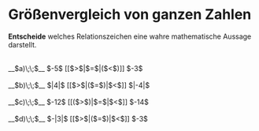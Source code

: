 <!--
version:  0.0.1

language: de

@style
input {
    text-align: center;
}
@end

formula: \carry   \textcolor{red}{\scriptsize #1}
formula: \digit   \rlap{\carry{#1}}\phantom{#2}#2
formula: \permil  \text{‰}

import: https://raw.githubusercontent.com/LiaTemplates/Tikz-Jax/main/README.md

script: https://cdn.jsdelivr.net/gh/LiaTemplates/Tikz-Jax@main/dist/index.js


tags: Negative Zahlen, Zahlenverständnis, leicht, sehr niedrig, Angeben

comment: Welche Zahl ist größer? Gib es an.

author: Martin Lommatzsch

-->




# Größenvergleich von ganzen Zahlen

**Entscheide** welches Relationszeichen eine wahre mathematische Aussage darstellt.

<br>
__$a)\;\;$__ $-5$ [[$>$|$=$|($<$)]] $-3$ 
<br>
<br>
__$b)\;\;$__ $|4|$ [[$>$|($=$)|$<$]] $|-4|$ 
<br>
<br>
__$c)\;\;$__ $-12$ [[($>$)|$=$|$<$]] $-14$ 
<br>
<br>
__$d)\;\;$__ $-|3|$ [[$>$|($=$)|$<$]] $-3$ 

<br>
<br>
<br>
<br>

